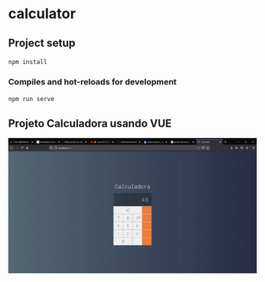 # calculator

## Project setup
```
npm install
```

### Compiles and hot-reloads for development
```
npm run serve
```

## Projeto Calculadora usando VUE
![Ilustração da calculadora](https://github.com/Jrolisilva/Calculadora.Vue/blob/master/Gif.%20Calculator.gif)
